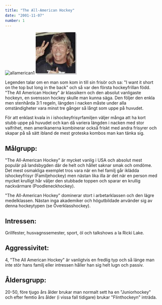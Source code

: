 ```yaml
---
title: "The All-American Hockey"
date: "2001-11-07"
number: 1
---
```


![allamerican1](/images/allamerican1.jpg) ![allamerican2](/images/allamerican2.jpg)

Legenden talar om en man som kom in till sin frisör och sa:
"I want it short on the top but long in the back" och så var den första hockeyfrillan född. "The All American Hockey" är klassikern och den absolut vanligaste hockeyn, en svensson hockey skulle man kunna säga. Den följer den enkla men stenhårda 3:1 regeln, längden i nacken måste under alla omständigheter vara minst tre gånger så långt som uppe på huvudet.

För att enklast kvala in i ishockeyfrisyrfamiljen väljer många att ha kort stubb uppe på huvudet och kan då variera längden i nacken med stor valfrihet, men amerikanerna kombinerar också friskt med andra frisyrer och skapar på så sätt ibland de mest groteska kombos man kan tänka sig.

## Målgrupp:
"The All-American Hockey" är mycket vanlig i USA och absolut mest populär på landsbygden där de helt och hållet saknar smak och omdöme. Det mest osmakliga exemplet tros vara när en hel familj går iklädda ishockeyfrisyr (Familjehockey) men nästan lika illa är det när en person med mycket krulligt hår väljer den stubbade toppen och sparar en krullig nackvärmare (Poodleneckhockey).

"The All-American Hockey" dominerar stort i arbetarklassen och den lägre medelklassen. Nästan inga akademiker och högutbildade använder sig av denna hockeytypen (se Överklasshockey).

## Intressen:
Grillfester, husvagnssemester, sport, öl och talkshows a la Ricki Lake.

## Aggressivitet:
4, "The All American Hockey" är vanligtvis en fredlig typ och så länge man inte stör hans familj eller intressen håller han sig helt lugn och passiv.

## Åldersgrupp:
20-50, före tjugo års ålder brukar man normalt sett ha en "Juniorhockey" och efter femtio års ålder (i vissa fall tidigare) brukar "Flinthockeyn" inträda.